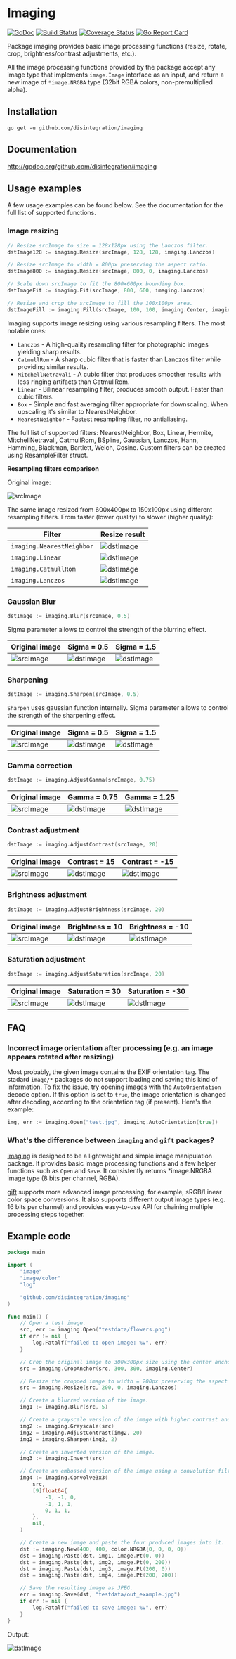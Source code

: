 # Imaging

[![GoDoc](https://godoc.org/github.com/disintegration/imaging?status.svg)](https://godoc.org/github.com/disintegration/imaging)
[![Build Status](https://travis-ci.org/disintegration/imaging.svg?branch=master)](https://travis-ci.org/disintegration/imaging)
[![Coverage Status](https://coveralls.io/repos/github/disintegration/imaging/badge.svg?branch=master&service=github)](https://coveralls.io/github/disintegration/imaging?branch=master)
[![Go Report Card](https://goreportcard.com/badge/github.com/disintegration/imaging)](https://goreportcard.com/report/github.com/disintegration/imaging)

Package imaging provides basic image processing functions (resize, rotate, crop, brightness/contrast adjustments, etc.).

All the image processing functions provided by the package accept any image type that implements `image.Image` interface
as an input, and return a new image of `*image.NRGBA` type (32bit RGBA colors, non-premultiplied alpha).

## Installation

    go get -u github.com/disintegration/imaging

## Documentation

http://godoc.org/github.com/disintegration/imaging

## Usage examples

A few usage examples can be found below. See the documentation for the full list of supported functions.

### Image resizing

```go
// Resize srcImage to size = 128x128px using the Lanczos filter.
dstImage128 := imaging.Resize(srcImage, 128, 128, imaging.Lanczos)

// Resize srcImage to width = 800px preserving the aspect ratio.
dstImage800 := imaging.Resize(srcImage, 800, 0, imaging.Lanczos)

// Scale down srcImage to fit the 800x600px bounding box.
dstImageFit := imaging.Fit(srcImage, 800, 600, imaging.Lanczos)

// Resize and crop the srcImage to fill the 100x100px area.
dstImageFill := imaging.Fill(srcImage, 100, 100, imaging.Center, imaging.Lanczos)
```

Imaging supports image resizing using various resampling filters. The most notable ones:
- `Lanczos` - A high-quality resampling filter for photographic images yielding sharp results.
- `CatmullRom` - A sharp cubic filter that is faster than Lanczos filter while providing similar results.
- `MitchellNetravali` - A cubic filter that produces smoother results with less ringing artifacts than CatmullRom.
- `Linear` - Bilinear resampling filter, produces smooth output. Faster than cubic filters.
- `Box` - Simple and fast averaging filter appropriate for downscaling. When upscaling it's similar to NearestNeighbor.
- `NearestNeighbor` - Fastest resampling filter, no antialiasing.

The full list of supported filters:  NearestNeighbor, Box, Linear, Hermite, MitchellNetravali, CatmullRom, BSpline, Gaussian, Lanczos, Hann, Hamming, Blackman, Bartlett, Welch, Cosine. Custom filters can be created using ResampleFilter struct.

**Resampling filters comparison**

Original image:

![srcImage](testdata/branches.png)

The same image resized from 600x400px to 150x100px using different resampling filters.
From faster (lower quality) to slower (higher quality):

Filter                    | Resize result
--------------------------|---------------------------------------------
`imaging.NearestNeighbor` | ![dstImage](testdata/out_resize_nearest.png)
`imaging.Linear`          | ![dstImage](testdata/out_resize_linear.png)
`imaging.CatmullRom`      | ![dstImage](testdata/out_resize_catrom.png)
`imaging.Lanczos`         | ![dstImage](testdata/out_resize_lanczos.png)


### Gaussian Blur

```go
dstImage := imaging.Blur(srcImage, 0.5)
```

Sigma parameter allows to control the strength of the blurring effect.

Original image                     | Sigma = 0.5                            | Sigma = 1.5
-----------------------------------|----------------------------------------|---------------------------------------
![srcImage](testdata/flowers_small.png) | ![dstImage](testdata/out_blur_0.5.png) | ![dstImage](testdata/out_blur_1.5.png)

### Sharpening

```go
dstImage := imaging.Sharpen(srcImage, 0.5)
```

`Sharpen` uses gaussian function internally. Sigma parameter allows to control the strength of the sharpening effect.

Original image                     | Sigma = 0.5                               | Sigma = 1.5
-----------------------------------|-------------------------------------------|------------------------------------------
![srcImage](testdata/flowers_small.png) | ![dstImage](testdata/out_sharpen_0.5.png) | ![dstImage](testdata/out_sharpen_1.5.png)

### Gamma correction

```go
dstImage := imaging.AdjustGamma(srcImage, 0.75)
```

Original image                     | Gamma = 0.75                             | Gamma = 1.25
-----------------------------------|------------------------------------------|-----------------------------------------
![srcImage](testdata/flowers_small.png) | ![dstImage](testdata/out_gamma_0.75.png) | ![dstImage](testdata/out_gamma_1.25.png)

### Contrast adjustment

```go
dstImage := imaging.AdjustContrast(srcImage, 20)
```

Original image                     | Contrast = 15                              | Contrast = -15
-----------------------------------|--------------------------------------------|-------------------------------------------
![srcImage](testdata/flowers_small.png) | ![dstImage](testdata/out_contrast_p15.png) | ![dstImage](testdata/out_contrast_m15.png)

### Brightness adjustment

```go
dstImage := imaging.AdjustBrightness(srcImage, 20)
```

Original image                     | Brightness = 10                              | Brightness = -10
-----------------------------------|----------------------------------------------|---------------------------------------------
![srcImage](testdata/flowers_small.png) | ![dstImage](testdata/out_brightness_p10.png) | ![dstImage](testdata/out_brightness_m10.png)

### Saturation adjustment

```go
dstImage := imaging.AdjustSaturation(srcImage, 20)
```

Original image                     | Saturation = 30                              | Saturation = -30
-----------------------------------|----------------------------------------------|---------------------------------------------
![srcImage](testdata/flowers_small.png) | ![dstImage](testdata/out_saturation_p30.png) | ![dstImage](testdata/out_saturation_m30.png)

## FAQ

### Incorrect image orientation after processing (e.g. an image appears rotated after resizing)

Most probably, the given image contains the EXIF orientation tag.
The stadard `image/*` packages do not support loading and saving
this kind of information. To fix the issue, try opening images with
the `AutoOrientation` decode option. If this option is set to `true`,
the image orientation is changed after decoding, according to the
orientation tag (if present). Here's the example:

```go
img, err := imaging.Open("test.jpg", imaging.AutoOrientation(true))
```

### What's the difference between `imaging` and `gift` packages?

[imaging](https://github.com/disintegration/imaging)
is designed to be a lightweight and simple image manipulation package.
It provides basic image processing functions and a few helper functions
such as `Open` and `Save`. It consistently returns *image.NRGBA image 
type (8 bits per channel, RGBA).

[gift](https://github.com/disintegration/gift)
supports more advanced image processing, for example, sRGB/Linear color
space conversions. It also supports different output image types
(e.g. 16 bits per channel) and provides easy-to-use API for chaining
multiple processing steps together.

## Example code

```go
package main

import (
	"image"
	"image/color"
	"log"

	"github.com/disintegration/imaging"
)

func main() {
	// Open a test image.
	src, err := imaging.Open("testdata/flowers.png")
	if err != nil {
		log.Fatalf("failed to open image: %v", err)
	}

	// Crop the original image to 300x300px size using the center anchor.
	src = imaging.CropAnchor(src, 300, 300, imaging.Center)

	// Resize the cropped image to width = 200px preserving the aspect ratio.
	src = imaging.Resize(src, 200, 0, imaging.Lanczos)

	// Create a blurred version of the image.
	img1 := imaging.Blur(src, 5)

	// Create a grayscale version of the image with higher contrast and sharpness.
	img2 := imaging.Grayscale(src)
	img2 = imaging.AdjustContrast(img2, 20)
	img2 = imaging.Sharpen(img2, 2)

	// Create an inverted version of the image.
	img3 := imaging.Invert(src)

	// Create an embossed version of the image using a convolution filter.
	img4 := imaging.Convolve3x3(
		src,
		[9]float64{
			-1, -1, 0,
			-1, 1, 1,
			0, 1, 1,
		},
		nil,
	)

	// Create a new image and paste the four produced images into it.
	dst := imaging.New(400, 400, color.NRGBA{0, 0, 0, 0})
	dst = imaging.Paste(dst, img1, image.Pt(0, 0))
	dst = imaging.Paste(dst, img2, image.Pt(0, 200))
	dst = imaging.Paste(dst, img3, image.Pt(200, 0))
	dst = imaging.Paste(dst, img4, image.Pt(200, 200))

	// Save the resulting image as JPEG.
	err = imaging.Save(dst, "testdata/out_example.jpg")
	if err != nil {
		log.Fatalf("failed to save image: %v", err)
	}
}
```

Output:

![dstImage](testdata/out_example.jpg)
